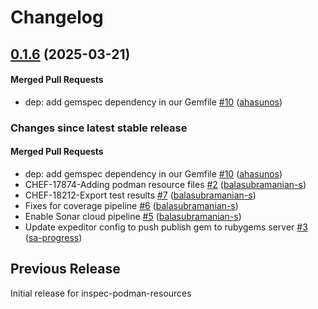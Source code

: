 # Changelog
<!-- latest_release 0.1.6 -->
## [0.1.6](https://github.com/inspec/inspec-podman-resources/tree/0.1.6) (2025-03-21)

#### Merged Pull Requests
- dep: add gemspec dependency in our Gemfile [#10](https://github.com/inspec/inspec-podman-resources/pull/10) ([ahasunos](https://github.com/ahasunos))
<!-- latest_release -->
<!-- release_rollup -->
### Changes since latest stable release

#### Merged Pull Requests
- dep: add gemspec dependency in our Gemfile [#10](https://github.com/inspec/inspec-podman-resources/pull/10) ([ahasunos](https://github.com/ahasunos)) <!-- 0.1.6 -->
- CHEF-17874-Adding podman resource files [#2](https://github.com/inspec/inspec-podman-resources/pull/2) ([balasubramanian-s](https://github.com/balasubramanian-s)) <!-- 0.1.5 -->
- CHEF-18212-Export test results [#7](https://github.com/inspec/inspec-podman-resources/pull/7) ([balasubramanian-s](https://github.com/balasubramanian-s)) <!-- 0.1.4 -->
- Fixes for coverage pipeline [#6](https://github.com/inspec/inspec-podman-resources/pull/6) ([balasubramanian-s](https://github.com/balasubramanian-s)) <!-- 0.1.3 -->
- Enable Sonar cloud pipeline [#5](https://github.com/inspec/inspec-podman-resources/pull/5) ([balasubramanian-s](https://github.com/balasubramanian-s)) <!-- 0.1.2 -->
- Update expeditor config to push publish gem to rubygems server [#3](https://github.com/inspec/inspec-podman-resources/pull/3) ([sa-progress](https://github.com/sa-progress)) <!-- 0.1.1 -->
<!-- release_rollup -->
<!-- latest_stable_release -->
<!-- latest_stable_release -->
## Previous Release
Initial release for inspec-podman-resources